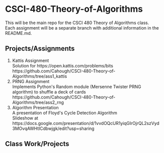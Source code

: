 # CSCI-480-Theory-of-Algorithms
This will be the main repo for the CSCI 480 Theory of Algorithms class. Each assignment will be a separate branch with additional information in the README.md.

## Projects/Assignments
<ol>
  <li> Kattis Assignment </li>
  Solution for https://open.kattis.com/problems/bits
  <br>https://github.com/Cahough/CSCI-480-Theory-of-Algorithms/tree/ass1_kattis
  
  <li> PRNG Assignment </li>
  Implements Python's Random module (Mersenne Twister PRNG algorithm) to shuffle a deck of cards
  <br>https://github.com/Cahough/CSCI-480-Theory-of-Algorithms/tree/ass2_rng
  
  <li> Algorithm Presentation </li>
  A presentation of Floyd's Cycle Detection Algorithm
  <br>Slideshow at https://docs.google.com/presentation/d/1vvdOQcUR1yiqGIrOjrQL2szVyd3MOvqAWHtICdbwjgk/edit?usp=sharing
</ol>

## Class Work/Projects
<ol>
</ol>
